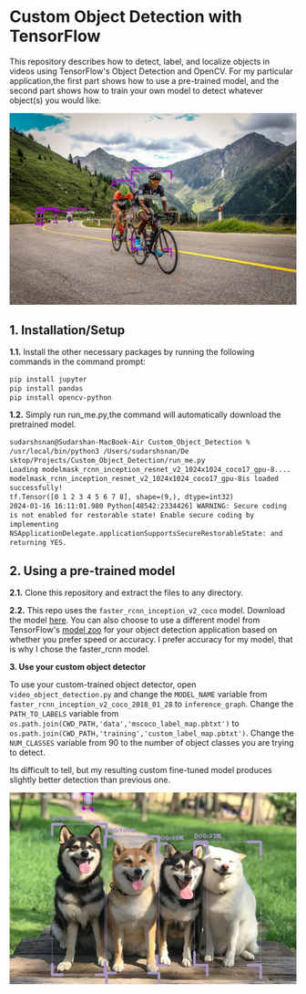 # Custom Object Detection with TensorFlow
This repository describes how to detect, label, and localize objects in videos using TensorFlow's Object Detection and OpenCV. For my particular application,the first part shows how to use a pre-trained model, and the second part shows how to train your own model to detect whatever object(s) you would like.

![](/maintest.jpg)

## 1. Installation/Setup
**1.1.** Install the other necessary packages by running the following commands in the command prompt:
```
pip install jupyter
pip install pandas
pip install opencv-python
```

**1.2.** Simply run run_me.py,the command will automatically download the pretrained model.
```
sudarshsnan@Sudarshan-MacBook-Air Custom_Object_Detection % /usr/local/bin/python3 /Users/sudarshsnan/De
sktop/Projects/Custom_Object_Detection/run_me.py
Loading modelmask_rcnn_inception_resnet_v2_1024x1024_coco17_gpu-8....
modelmask_rcnn_inception_resnet_v2_1024x1024_coco17_gpu-8is loaded successfully!
tf.Tensor([0 1 2 3 4 5 6 7 8], shape=(9,), dtype=int32)
2024-01-16 16:11:01.980 Python[48542:2334426] WARNING: Secure coding is not enabled for restorable state! Enable secure coding by implementing NSApplicationDelegate.applicationSupportsSecureRestorableState: and returning YES.
```

## 2. Using a pre-trained model
**2.1.** Clone this repository and extract the files to any directory.

**2.2.** This repo uses the `faster_rcnn_inception_v2_coco` model. Download the model [here]([http://download.tensorflow.org/models/object_detection/faster_rcnn_inception_v2_coco_2018_01_28.tar.gz]). You can also choose to use a different model from TensorFlow's [model zoo](https://github.com/tensorflow/models/blob/master/research/object_detection/g3doc/detection_model_zoo.md) for your object detection application based on whether you prefer speed or accuracy. I prefer accuracy for my model, that is why I chose the faster_rcnn model. 


**3. Use your custom object detector**

To use your custom-trained object detector, open `video_object_detection.py` and change the `MODEL_NAME` variable from `faster_rcnn_inception_v2_coco_2018_01_28` to `inference_graph`. Change the `PATH_TO_LABELS` variable from `os.path.join(CWD_PATH,'data','mscoco_label_map.pbtxt')` to `os.path.join(CWD_PATH,'training','custom_label_map.pbtxt')`. Change the `NUM_CLASSES` variable from 90 to the number of object classes you are trying to detect. 

Its difficult to tell, but my resulting custom fine-tuned model produces slightly better detection than previous one. 

![](/maintest2.jpg)
